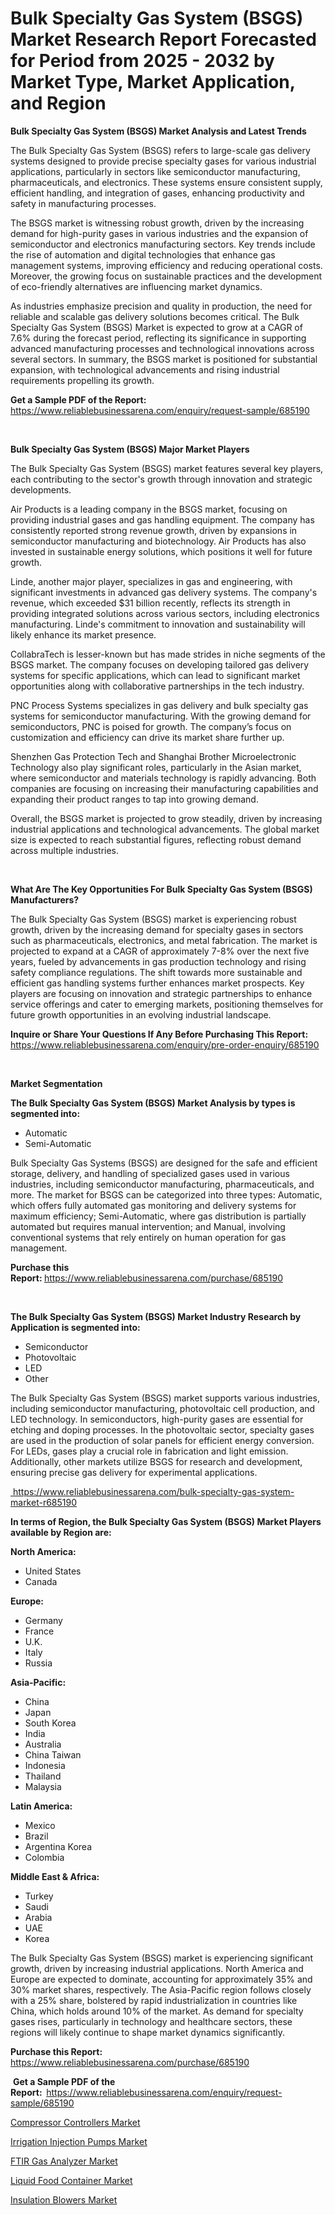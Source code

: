 <p><h1>Bulk Specialty Gas System (BSGS) Market Research Report Forecasted for Period from 2025 -  2032 by Market Type, Market Application, and Region</h1></p><p><strong>Bulk Specialty Gas System (BSGS) Market Analysis and Latest Trends</strong></p>
<p><p>The Bulk Specialty Gas System (BSGS) refers to large-scale gas delivery systems designed to provide precise specialty gases for various industrial applications, particularly in sectors like semiconductor manufacturing, pharmaceuticals, and electronics. These systems ensure consistent supply, efficient handling, and integration of gases, enhancing productivity and safety in manufacturing processes.</p><p>The BSGS market is witnessing robust growth, driven by the increasing demand for high-purity gases in various industries and the expansion of semiconductor and electronics manufacturing sectors. Key trends include the rise of automation and digital technologies that enhance gas management systems, improving efficiency and reducing operational costs. Moreover, the growing focus on sustainable practices and the development of eco-friendly alternatives are influencing market dynamics.</p><p>As industries emphasize precision and quality in production, the need for reliable and scalable gas delivery solutions becomes critical. The Bulk Specialty Gas System (BSGS) Market is expected to grow at a CAGR of 7.6% during the forecast period, reflecting its significance in supporting advanced manufacturing processes and technological innovations across several sectors. In summary, the BSGS market is positioned for substantial expansion, with technological advancements and rising industrial requirements propelling its growth.</p></p>
<p><strong>Get a Sample PDF of the Report:&nbsp;</strong> <a href="https://www.reliablebusinessarena.com/enquiry/request-sample/685190?utm_campaign=2175&utm_medium=2&utm_source=Github&utm_content=ia&utm_term=28022025&utm_id=bulk-specialty-gas-system-bsgs">https://www.reliablebusinessarena.com/enquiry/request-sample/685190</a></p>
<p>&nbsp;</p>
<p><strong>Bulk Specialty Gas System (BSGS) Major Market Players</strong></p>
<p><p>The Bulk Specialty Gas System (BSGS) market features several key players, each contributing to the sector's growth through innovation and strategic developments. </p><p>Air Products is a leading company in the BSGS market, focusing on providing industrial gases and gas handling equipment. The company has consistently reported strong revenue growth, driven by expansions in semiconductor manufacturing and biotechnology. Air Products has also invested in sustainable energy solutions, which positions it well for future growth.</p><p>Linde, another major player, specializes in gas and engineering, with significant investments in advanced gas delivery systems. The company's revenue, which exceeded $31 billion recently, reflects its strength in providing integrated solutions across various sectors, including electronics manufacturing. Linde's commitment to innovation and sustainability will likely enhance its market presence.</p><p>CollabraTech is lesser-known but has made strides in niche segments of the BSGS market. The company focuses on developing tailored gas delivery systems for specific applications, which can lead to significant market opportunities along with collaborative partnerships in the tech industry.</p><p>PNC Process Systems specializes in gas delivery and bulk specialty gas systems for semiconductor manufacturing. With the growing demand for semiconductors, PNC is poised for growth. The company’s focus on customization and efficiency can drive its market share further up.</p><p>Shenzhen Gas Protection Tech and Shanghai Brother Microelectronic Technology also play significant roles, particularly in the Asian market, where semiconductor and materials technology is rapidly advancing. Both companies are focusing on increasing their manufacturing capabilities and expanding their product ranges to tap into growing demand.</p><p>Overall, the BSGS market is projected to grow steadily, driven by increasing industrial applications and technological advancements. The global market size is expected to reach substantial figures, reflecting robust demand across multiple industries.</p></p>
<p>&nbsp;</p>
<p><strong>What Are The Key Opportunities For Bulk Specialty Gas System (BSGS) Manufacturers?</strong></p>
<p><p>The Bulk Specialty Gas System (BSGS) market is experiencing robust growth, driven by the increasing demand for specialty gases in sectors such as pharmaceuticals, electronics, and metal fabrication. The market is projected to expand at a CAGR of approximately 7-8% over the next five years, fueled by advancements in gas production technology and rising safety compliance regulations. The shift towards more sustainable and efficient gas handling systems further enhances market prospects. Key players are focusing on innovation and strategic partnerships to enhance service offerings and cater to emerging markets, positioning themselves for future growth opportunities in an evolving industrial landscape.</p></p>
<p><strong>Inquire or Share Your Questions If Any Before Purchasing This Report:</strong> <a href="https://www.reliablebusinessarena.com/enquiry/pre-order-enquiry/685190?utm_campaign=2175&utm_medium=2&utm_source=Github&utm_content=ia&utm_term=28022025&utm_id=bulk-specialty-gas-system-bsgs">https://www.reliablebusinessarena.com/enquiry/pre-order-enquiry/685190</a></p>
<p>&nbsp;</p>
<p><strong>Market Segmentation</strong></p>
<p><strong>The Bulk Specialty Gas System (BSGS) Market Analysis by types is segmented into:</strong></p>
<p><ul><li>Automatic</li><li>Semi-Automatic</li></ul></p>
<p><p>Bulk Specialty Gas Systems (BSGS) are designed for the safe and efficient storage, delivery, and handling of specialized gases used in various industries, including semiconductor manufacturing, pharmaceuticals, and more. The market for BSGS can be categorized into three types: Automatic, which offers fully automated gas monitoring and delivery systems for maximum efficiency; Semi-Automatic, where gas distribution is partially automated but requires manual intervention; and Manual, involving conventional systems that rely entirely on human operation for gas management.</p></p>
<p><strong>Purchase this Report:&nbsp;</strong><a href="https://www.reliablebusinessarena.com/purchase/685190?utm_campaign=2175&utm_medium=2&utm_source=Github&utm_content=ia&utm_term=28022025&utm_id=bulk-specialty-gas-system-bsgs">https://www.reliablebusinessarena.com/purchase/685190</a></p>
<p>&nbsp;</p>
<p><strong>The Bulk Specialty Gas System (BSGS) Market Industry Research by Application is segmented into:</strong></p>
<p><ul><li>Semiconductor</li><li>Photovoltaic</li><li>LED</li><li>Other</li></ul></p>
<p><p>The Bulk Specialty Gas System (BSGS) market supports various industries, including semiconductor manufacturing, photovoltaic cell production, and LED technology. In semiconductors, high-purity gases are essential for etching and doping processes. In the photovoltaic sector, specialty gases are used in the production of solar panels for efficient energy conversion. For LEDs, gases play a crucial role in fabrication and light emission. Additionally, other markets utilize BSGS for research and development, ensuring precise gas delivery for experimental applications.</p></p>
<p><a href="https://www.reliablebusinessarena.com/bulk-specialty-gas-system-market-r685190?utm_campaign=2175&utm_medium=2&utm_source=Github&utm_content=ia&utm_term=28022025&utm_id=bulk-specialty-gas-system-bsgs">&nbsp;https://www.reliablebusinessarena.com/bulk-specialty-gas-system-market-r685190</a></p>
<p><strong>In terms of Region, the Bulk Specialty Gas System (BSGS) Market Players available by Region are:</strong></p>
<p>
    <p> <strong> North America: </strong>
        <ul>
            <li>United States</li>
            <li>Canada</li>
        </ul>
        </p> 
    <p> <strong> Europe: </strong>
        <ul>
            <li>Germany</li>
            <li>France</li>
            <li>U.K.</li>
            <li>Italy</li>
            <li>Russia</li>
        </ul>
        </p> 
    <p> <strong> Asia-Pacific: </strong>
        <ul>
            <li>China</li>
            <li>Japan</li>
            <li>South Korea</li>
            <li>India</li>
            <li>Australia</li>
            <li>China Taiwan</li>
            <li>Indonesia</li>
            <li>Thailand</li>
            <li>Malaysia</li>
        </ul>
        </p> 
    <p> <strong> Latin America: </strong>
        <ul>
            <li>Mexico</li>
            <li>Brazil</li>
            <li>Argentina Korea</li>
            <li>Colombia</li>
        </ul>
        </p> 
    <p> <strong> Middle East & Africa: </strong>
        <ul>
            <li>Turkey</li>
            <li>Saudi</li>
            <li>Arabia</li>
            <li>UAE</li>
            <li>Korea</li>
        </ul>
    </p>
    </p>
<p><p>The Bulk Specialty Gas System (BSGS) market is experiencing significant growth, driven by increasing industrial applications. North America and Europe are expected to dominate, accounting for approximately 35% and 30% market shares, respectively. The Asia-Pacific region follows closely with a 25% share, bolstered by rapid industrialization in countries like China, which holds around 10% of the market. As demand for specialty gases rises, particularly in technology and healthcare sectors, these regions will likely continue to shape market dynamics significantly.</p></p>
<p><strong>Purchase this Report: </strong><a href="https://www.reliablebusinessarena.com/purchase/685190?utm_campaign=2175&utm_medium=2&utm_source=Github&utm_content=ia&utm_term=28022025&utm_id=bulk-specialty-gas-system-bsgs">https://www.reliablebusinessarena.com/purchase/685190</a></p>
<p>&nbsp;<strong>Get a Sample PDF of the Report:&nbsp;&nbsp;</strong><a href="https://www.reliablebusinessarena.com/enquiry/request-sample/685190?utm_campaign=2175&utm_medium=2&utm_source=Github&utm_content=ia&utm_term=28022025&utm_id=bulk-specialty-gas-system-bsgs">https://www.reliablebusinessarena.com/enquiry/request-sample/685190</a></p>
<p><strong></strong></p>
<p><p><a href="https://github.com/celpabembes/Market-Research-Report-List-1/blob/main/compressor-controllers-market.md?utm_campaign=2175&utm_medium=2&utm_source=Github&utm_content=ia&utm_term=28022025&utm_id=bulk-specialty-gas-system-bsgs">Compressor Controllers Market</a></p><p><a href="https://github.com/memorirummy/Market-Research-Report-List-1/blob/main/irrigation-injection-pumps-market.md?utm_campaign=2175&utm_medium=2&utm_source=Github&utm_content=ia&utm_term=28022025&utm_id=bulk-specialty-gas-system-bsgs">Irrigation Injection Pumps Market</a></p><p><a href="https://github.com/alasmyayock/Market-Research-Report-List-1/blob/main/ftir-gas-analyzer-market.md?utm_campaign=2175&utm_medium=2&utm_source=Github&utm_content=ia&utm_term=28022025&utm_id=bulk-specialty-gas-system-bsgs">FTIR Gas Analyzer Market</a></p><p><a href="https://github.com/voetzeszuh/Market-Research-Report-List-1/blob/main/liquid-food-container-market.md?utm_campaign=2175&utm_medium=2&utm_source=Github&utm_content=ia&utm_term=28022025&utm_id=bulk-specialty-gas-system-bsgs">Liquid Food Container Market</a></p><p><a href="https://github.com/gunbybeahmg1/Market-Research-Report-List-1/blob/main/insulation-blowers-market.md?utm_campaign=2175&utm_medium=2&utm_source=Github&utm_content=ia&utm_term=28022025&utm_id=bulk-specialty-gas-system-bsgs">Insulation Blowers Market</a></p></p>